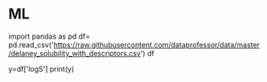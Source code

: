 # ML
import pandas as pd
df= pd.read_csv('https://raw.githubusercontent.com/dataprofessor/data/master/delaney_solubility_with_descriptors.csv')
df

y=df['logS']
print(y)
